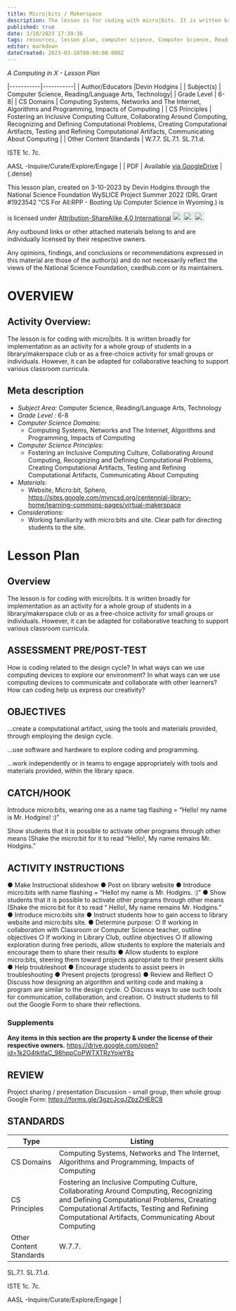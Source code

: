 ```yaml
---
title: Micro|bits / Makerspace
description: The lesson is for coding with micro|bits. It is written broadly for implementation as an activity for a whole group of students in a library/makerspace club or as a free-choice activity for small groups or individuals. However, it can be adapted for collaborative teaching to support various classroom curricula.
published: true
date: 3/10/2023 17:39:36
tags: resources, lesson plan, computer science, Computer Science, Reading/Language Arts, Technology 
editor: markdown
dateCreated: 2023-03-10T00:00:00.000Z
---
```

*A Computing in X - Lesson Plan*

|-----------|-----------|
| Author/Educators |Devin Hodgins |
| Subject(s) | Computer Science, Reading/Language Arts, Technology|
| Grade Level | 6-8|
| CS Domains | Computing Systems, Networks and The Internet, Algorithms and Programming, Impacts of Computing |
| CS Principles | Fostering an Inclusive Computing Culture, Collaborating Around Computing, Recognizing and Defining Computational Problems, Creating Computational Artifacts, Testing and Refining Computational Artifacts, Communicating About Computing |
| Other Content Standards | W.7.7. 
SL.7.1. 
SL.7.1.d. 


ISTE
1c.
7c. 


AASL -Inquire/Curate/Explore/Engage | 
| PDF | Available [via GoogleDrive]() |
{.dense}






This lesson plan, created on 3-10-2023 by Devin Hodgins through the National Science Foundation WySLICE Project Summer 2022 (DRL Grant #1923542 "CS For All:RPP - Booting Up Computer Science in Wyoming.) is  <p xmlns:cc="http://creativecommons.org/ns#" >  is licensed under <a href="http://creativecommons.org/licenses/by-sa/4.0/?ref=chooser-v1" target="_blank" rel="license noopener noreferrer" style="display:inline-block;">Attribution-ShareAlike 4.0 International<img style="height:22px!important;margin-left:3px;vertical-align:text-bottom;" src="https://mirrors.creativecommons.org/presskit/icons/cc.svg?ref=chooser-v1"><img style="height:22px!important;margin-left:3px;vertical-align:text-bottom;" src="https://mirrors.creativecommons.org/presskit/icons/by.svg?ref=chooser-v1"><img style="height:22px!important;margin-left:3px;vertical-align:text-bottom;" src="https://mirrors.creativecommons.org/presskit/icons/sa.svg?ref=chooser-v1"></a></p>


Any outbound links or other attached materials belong to and are individually licensed by their respective owners. 


Any opinions, findings, and conclusions or recommendations expressed in this material are those of the author(s) and do not necessarily reflect the views of the National Science Foundation, cxedhub.com or its maintainers.


# OVERVIEW
## Activity Overview:  
The lesson is for coding with micro|bits. It is written broadly for implementation as an activity for a whole group of students in a library/makerspace club or as a free-choice activity for small groups or individuals. However, it can be adapted for collaborative teaching to support various classroom curricula.
## Meta description
+ *Subject Area:* Computer Science, Reading/Language Arts, Technology 
+ *Grade Level :* 6-8 
+ *Computer Science Domains:*
   + Computing Systems, Networks and The Internet, Algorithms and Programming, Impacts of Computing
+ *Computer Science Principles:*
   + Fostering an Inclusive Computing Culture, Collaborating Around Computing, Recognizing and Defining Computational Problems, Creating Computational Artifacts, Testing and Refining Computational Artifacts, Communicating About Computing
+ *Materials:* 
   + Website, Micro:bit, Sphero, https://sites.google.com/myncsd.org/centennial-library-home/learning-commons-pages/virtual-makerspace
+ *Considerations:*
   + Working familiarity with micro:bits and site.
Clear path for directing students to the site.


# Lesson Plan
## Overview
The lesson is for coding with micro|bits. It is written broadly for implementation as an activity for a whole group of students in a library/makerspace club or as a free-choice activity for small groups or individuals. However, it can be adapted for collaborative teaching to support various classroom curricula.
## ASSESSMENT PRE/POST-TEST
How is coding related to the design cycle?
In what ways can we use computing devices to explore our environment?
In what ways can we use computing devices to communicate and collaborate with other learners?
How can coding help us express our creativity?
## OBJECTIVES
...create a computational artifact, using the tools and materials provided, through employing the design cycle.


...use software and hardware to explore coding and programming.


...work independently or in teams to engage appropriately with tools and materials provided, within the library space.


## CATCH/HOOK
Introduce micro:bits, wearing one as a name tag flashing = “Hello! my name is Mr. Hodgins! :)”


Show students that it is possible to activate other programs through other means (Shake the micro:bit for it to read “Hello!, My name remains Mr. Hodgins.”


## ACTIVITY INSTRUCTIONS
● Make Instructional slideshow
● Post on library website
● Introduce micro:bits with name flashing = “Hello! my name
is Mr. Hodgins. :)”
● Show students that it is possible to activate other programs
through other means (Shake the micro:bit for it to read “
Hello!, My name remains Mr. Hodgins.”
● Introduce micro:bits site
● Instruct students how to gain access to library website and
micro:bits site.
● Determine purpose:
○ If working in collaboration with Classroom or Computer Science teacher, outline objectives
○ If working in Library Club, outline objectives
○ If allowing exploration during free periods, allow
students to explore the materials and encourage them to
share their results
● Allow students to explore micro:bits, steering them toward
projects appropriate to their present skills
● Help troubleshoot
● Encourage students to assist peers in troubleshooting
● Present projects (progress)
● Review and Reflect
○ Discuss how designing an algorithm and writing code and making a program are similar to the design cycle.
○ Discuss ways to use such tools for communication, collaboration, and creation.
○ Instruct students to fill out the Google Form to share their reflections.


### Supplements
**Any items in this section are the property & under the license of their respective owners.**
https://drive.google.com/open?id=1k2G4tktfaC_98hppCoPWTXTRzYojeY8z




## REVIEW
Project sharing / presentation
Discussion - small group, then whole group
Google Form: https://forms.gle/3gzcJcqJZbzZHE8C8
## STANDARDS        
| Type | Listing | 
|-----------|-----------|
| CS Domains  | Computing Systems, Networks and The Internet, Algorithms and Programming, Impacts of Computing|
| CS Principles   | Fostering an Inclusive Computing Culture, Collaborating Around Computing, Recognizing and Defining Computational Problems, Creating Computational Artifacts, Testing and Refining Computational Artifacts, Communicating About Computing|
| Other Content Standards | W.7.7. 
SL.7.1. 
SL.7.1.d. 


ISTE
1c.
7c. 


AASL -Inquire/Curate/Explore/Engage  |